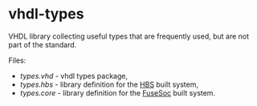 # vhdl-types

VHDL library collecting useful types that are frequently used, but are not part of the standard.

Files:
- _types.vhd_ - vhdl types package,
- _types.hbs_ - library definition for the [HBS](https://github.com/m-kru/hbs) built system,
- _types.core_ - library definition for the [FuseSoc](https://github.com/olofk/fusesoc) built system.